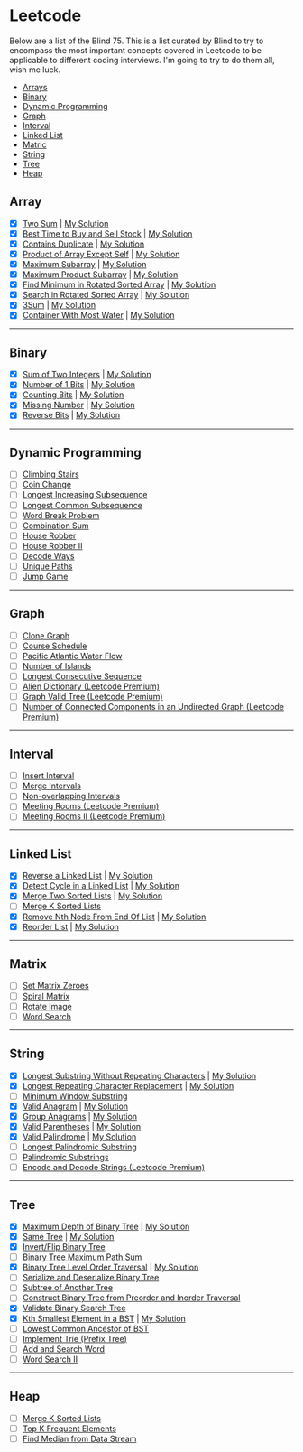 # Leetcode

Below are a list of the Blind 75. This is a list curated by Blind to try to encompass the most important concepts covered in Leetcode to be applicable to different coding interviews. I'm going to try to do them all, wish me luck.

* [Arrays](#array)
* [Binary](#binary)
* [Dynamic Programming](#dynamic-programming)
* [Graph](#graph)
* [Interval](#interval)
* [Linked List](#linked-list)
* [Matric](#matrix)
* [String](#string)
* [Tree](#tree)
* [Heap](#heap)

## Array

- [x] [Two Sum](https://leetcode.com/problems/two-sum/) | [My Solution](1_two_sum)
- [x] [Best Time to Buy and Sell Stock](https://leetcode.com/problems/best-time-to-buy-and-sell-stock/) | [My Solution](121_best_time_to_buy_and_sell_stock)
- [x] [Contains Duplicate](https://leetcode.com/problems/contains-duplicate/) | [My Solution](217_contains_duplicate)
- [x] [Product of Array Except Self](https://leetcode.com/problems/product-of-array-except-self/) | [My Solution](238_product_of_array_except_self)
- [x] [Maximum Subarray](https://leetcode.com/problems/maximum-subarray/) | [My Solution](53_maximum_subarray)
- [x] [Maximum Product Subarray](https://leetcode.com/problems/maximum-product-subarray/) | [My Solution](152_maximum_product_subarray)
- [x] [Find Minimum in Rotated Sorted Array](https://leetcode.com/problems/find-minimum-in-rotated-sorted-array/) | [My Solution](153_find_minimum_in_rotated_sorted_array)
- [x] [Search in Rotated Sorted Array](https://leetcode.com/problems/search-in-rotated-sorted-array/) | [My Solution](33_search_in_rotated_sorted_array)
- [x] [3Sum](https://leetcode.com/problems/3sum/) | [My Solution](15_three_sum)
- [x] [Container With Most Water](https://leetcode.com/problems/container-with-most-water/) | [My Solution](11_container_with_the_most_water)

---

## Binary

- [x] [Sum of Two Integers](https://leetcode.com/problems/sum-of-two-integers/) | [My Solution](371_sum_of_two_integers)
- [x] [Number of 1 Bits](https://leetcode.com/problems/number-of-1-bits/) | [My Solution](191_number_of_1_bits)
- [x] [Counting Bits](https://leetcode.com/problems/counting-bits/) | [My Solution](338_counting_bits)
- [x] [Missing Number](https://leetcode.com/problems/missing-number/) | [My Solution](268_missing_number)
- [x] [Reverse Bits](https://leetcode.com/problems/reverse-bits/) | [My Solution](190_reverse_bits)

---

## Dynamic Programming

- [ ] [Climbing Stairs](https://leetcode.com/problems/climbing-stairs/)
- [ ] [Coin Change](https://leetcode.com/problems/coin-change/)
- [ ] [Longest Increasing Subsequence](https://leetcode.com/problems/longest-increasing-subsequence/)
- [ ] [Longest Common Subsequence](https://leetcode.com/problems/longest-common-subsequence/)
- [ ] [Word Break Problem](https://leetcode.com/problems/word-break/)
- [ ] [Combination Sum](https://leetcode.com/problems/combination-sum-iv/)
- [ ] [House Robber](https://leetcode.com/problems/house-robber/)
- [ ] [House Robber II](https://leetcode.com/problems/house-robber-ii/)
- [ ] [Decode Ways](https://leetcode.com/problems/decode-ways/)
- [ ] [Unique Paths](https://leetcode.com/problems/unique-paths/)
- [ ] [Jump Game](https://leetcode.com/problems/jump-game/)

---

## Graph

- [ ] [Clone Graph](https://leetcode.com/problems/clone-graph/)
- [ ] [Course Schedule](https://leetcode.com/problems/course-schedule/)
- [ ] [Pacific Atlantic Water Flow](https://leetcode.com/problems/pacific-atlantic-water-flow/)
- [ ] [Number of Islands](https://leetcode.com/problems/number-of-islands/)
- [ ] [Longest Consecutive Sequence](https://leetcode.com/problems/longest-consecutive-sequence/)
- [ ] [Alien Dictionary (Leetcode Premium)](https://leetcode.com/problems/alien-dictionary/)
- [ ] [Graph Valid Tree (Leetcode Premium)](https://leetcode.com/problems/graph-valid-tree/)
- [ ] [Number of Connected Components in an Undirected Graph (Leetcode Premium)](https://leetcode.com/problems/number-of-connected-components-in-an-undirected-graph/)

---

## Interval

- [ ] [Insert Interval](https://leetcode.com/problems/insert-interval/)
- [ ] [Merge Intervals](https://leetcode.com/problems/merge-intervals/)
- [ ] [Non-overlapping Intervals](https://leetcode.com/problems/non-overlapping-intervals/)
- [ ] [Meeting Rooms (Leetcode Premium)](https://leetcode.com/problems/meeting-rooms/)
- [ ] [Meeting Rooms II (Leetcode Premium)](https://leetcode.com/problems/meeting-rooms-ii/)

---

## Linked List

- [x] [Reverse a Linked List](https://leetcode.com/problems/reverse-linked-list/) | [My Solution](206_reverse_linked_list)
- [x] [Detect Cycle in a Linked List](https://leetcode.com/problems/linked-list-cycle/) | [My Solution](141_linked_list_cycle)
- [x] [Merge Two Sorted Lists](https://leetcode.com/problems/merge-two-sorted-lists/) | [My Solution](21_merge_two_sorted_lists)
- [ ] [Merge K Sorted Lists](https://leetcode.com/problems/merge-k-sorted-lists/)
- [x] [Remove Nth Node From End Of List](https://leetcode.com/problems/remove-nth-node-from-end-of-list/) | [My Solution](19_remove_nth_node_from_list)
- [x] [Reorder List](https://leetcode.com/problems/reorder-list/) | [My Solution](143_reorder_list)

---

## Matrix

- [ ] [Set Matrix Zeroes](https://leetcode.com/problems/set-matrix-zeroes/)
- [ ] [Spiral Matrix](https://leetcode.com/problems/spiral-matrix/)
- [ ] [Rotate Image](https://leetcode.com/problems/rotate-image/)
- [ ] [Word Search](https://leetcode.com/problems/word-search/)

---

## String

- [x] [Longest Substring Without Repeating Characters](https://leetcode.com/problems/longest-substring-without-repeating-characters/) | [My Solution](3_longest_substring_without_repeating)
- [x] [Longest Repeating Character Replacement](https://leetcode.com/problems/longest-repeating-character-replacement/) | [My Solution](424_longest_repeating_character_replacement)
- [ ] [Minimum Window Substring](https://leetcode.com/problems/minimum-window-substring/)
- [x] [Valid Anagram](https://leetcode.com/problems/valid-anagram/) | [My Solution](242_valid_anagram)
- [x] [Group Anagrams](https://leetcode.com/problems/group-anagrams/) | [My Solution](49_group_anagrams)
- [x] [Valid Parentheses](https://leetcode.com/problems/valid-parentheses/) | [My Solution](20_valid_parentheses)
- [x] [Valid Palindrome](https://leetcode.com/problems/valid-palindrome/) | [My Solution](125_valid_palindrome)
- [ ] [Longest Palindromic Substring](https://leetcode.com/problems/longest-palindromic-substring/)
- [ ] [Palindromic Substrings](https://leetcode.com/problems/palindromic-substrings/)
- [ ] [Encode and Decode Strings (Leetcode Premium)](https://leetcode.com/problems/encode-and-decode-strings/)

---

## Tree
- [x] [Maximum Depth of Binary Tree](https://leetcode.com/problems/maximum-depth-of-binary-tree/) | [My Solution](104_maximum_depth_of_binary_tree)
- [x] [Same Tree](https://leetcode.com/problems/same-tree/) | [My Solution](100_same_tree)
- [x] [Invert/Flip Binary Tree](https://leetcode.com/problems/invert-binary-tree/)
- [ ] [Binary Tree Maximum Path Sum](https://leetcode.com/problems/binary-tree-maximum-path-sum/)
- [x] [Binary Tree Level Order Traversal](https://leetcode.com/problems/binary-tree-level-order-traversal/) | [My Solution](102_binary_tree_order_traversal)
- [ ] [Serialize and Deserialize Binary Tree](https://leetcode.com/problems/serialize-and-deserialize-binary-tree/)
- [ ] [Subtree of Another Tree](https://leetcode.com/problems/subtree-of-another-tree/)
- [ ] [Construct Binary Tree from Preorder and Inorder Traversal](https://leetcode.com/problems/construct-binary-tree-from-preorder-and-inorder-traversal/)
- [x] [Validate Binary Search Tree](https://leetcode.com/problems/validate-binary-search-tree/)
- [x] [Kth Smallest Element in a BST](https://leetcode.com/problems/kth-smallest-element-in-a-bst/) | [My Solution](230_kth_smallest_element_in_bst)
- [ ] [Lowest Common Ancestor of BST](https://leetcode.com/problems/lowest-common-ancestor-of-a-binary-search-tree/)
- [ ] [Implement Trie (Prefix Tree)](https://leetcode.com/problems/implement-trie-prefix-tree/)
- [ ] [Add and Search Word](https://leetcode.com/problems/add-and-search-word-data-structure-design/)
- [ ] [Word Search II](https://leetcode.com/problems/word-search-ii/)

---

## Heap

- [ ] [Merge K Sorted Lists](https://leetcode.com/problems/merge-k-sorted-lists/)
- [ ] [Top K Frequent Elements](https://leetcode.com/problems/top-k-frequent-elements/)
- [ ] [Find Median from Data Stream](https://leetcode.com/problems/find-median-from-data-stream/)
